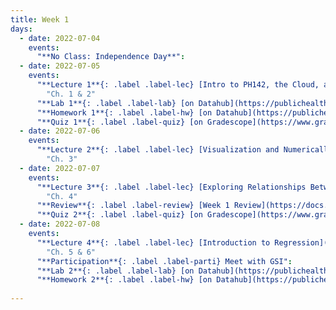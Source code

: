 ```yaml
---
title: Week 1
days:
  - date: 2022-07-04
    events:
      "**No Class: Independence Day**":
  - date: 2022-07-05
    events:
      "**Lecture 1**{: .label .label-lec} [Intro to PH142, the Cloud, and PPDAC; Beginning to work with data](https://ph142-ucb.github.io/su22/src/l01-intro.pdf)":
        "Ch. 1 & 2"
      "**Lab 1**{: .label .label-lab} [on Datahub](https://publichealth.datahub.berkeley.edu/hub/user-redirect/git-pull?repo=https%3A%2F%2Fgithub.com%2Fph142-ucb%2Fph142-su22&urlpath=rstudio%2F&branch=main) (Due July 7)":
      "**Homework 1**{: .label .label-hw} [on Datahub](https://publichealth.datahub.berkeley.edu/hub/user-redirect/git-pull?repo=https%3A%2F%2Fgithub.com%2Fph142-ucb%2Fph142-su22&urlpath=rstudio%2F&branch=main) ([Solutions](https://ph142-ucb.github.io/su22/src/hw-sol/hw01-sol.pdf))":
      "**Quiz 1**{: .label .label-quiz} [on Gradescope](https://www.gradescope.com/courses/400123/assignments/2121268) (Due Jul. 6th, 12:00 PM PST)":
  - date: 2022-07-06
    events:
      "**Lecture 2**{: .label .label-lec} [Visualization and Numerically Summarizing Spread and Central Tendency](https://ph142-ucb.github.io/su22/src/L02-vis-sum.pdf)": 
        "Ch. 3"
  - date: 2022-07-07
    events:
      "**Lecture 3**{: .label .label-lec} [Exploring Relationships Between Two Variables](https://ph142-ucb.github.io/su22/src/l03-relationships-between-two-variables.pdf)":
        "Ch. 4"
      "**Review**{: .label .label-review} [Week 1 Review](https://docs.google.com/presentation/d/1Q1K1ZSzskbUOtc5W2KZjTbRs5Dn8IltX5Xu3zlMKNj4/edit?usp=sharing)":
      "**Quiz 2**{: .label .label-quiz} [on Gradescope](https://www.gradescope.com/courses/400123/assignments/2123329) (Due Jul. 8th, 12:00 PM PST)":
  - date: 2022-07-08
    events:
      "**Lecture 4**{: .label .label-lec} [Introduction to Regression](https://ph142-ucb.github.io/su22/src/l04-intro-to-regression.pdf)":
        "Ch. 5 & 6"
      "**Participation**{: .label .label-parti} Meet with GSI":
      "**Lab 2**{: .label .label-lab} [on Datahub](https://publichealth.datahub.berkeley.edu/hub/user-redirect/git-pull?repo=https%3A%2F%2Fgithub.com%2Fph142-ucb%2Fph142-su22&urlpath=rstudio%2F&branch=main) (Due July 11)":
      "**Homework 2**{: .label .label-hw} [on Datahub](https://publichealth.datahub.berkeley.edu/hub/user-redirect/git-pull?repo=https%3A%2F%2Fgithub.com%2Fph142-ucb%2Fph142-su22&urlpath=rstudio%2F&branch=main) ([Solutions](https://ph142-ucb.github.io/su22/src/hw-sol/hw02-sol.pdf))":
 
---
```

